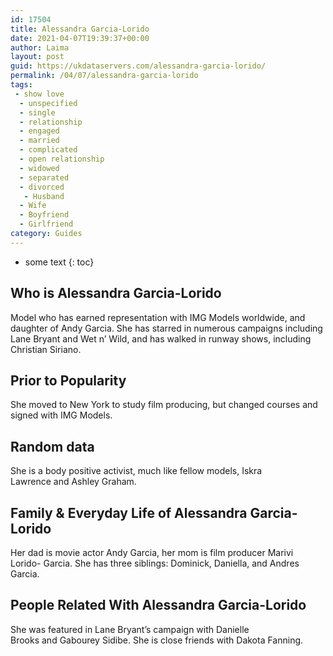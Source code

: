 ```yaml
---
id: 17504
title: Alessandra Garcia-Lorido
date: 2021-04-07T19:39:37+00:00
author: Laima
layout: post
guid: https://ukdataservers.com/alessandra-garcia-lorido/
permalink: /04/07/alessandra-garcia-lorido
tags:
 - show love
  - unspecified
  - single
  - relationship
  - engaged
  - married
  - complicated
  - open relationship
  - widowed
  - separated
  - divorced
   - Husband
  - Wife
  - Boyfriend
  - Girlfriend
category: Guides
---
```


* some text
{: toc}


## Who is Alessandra Garcia-Lorido
                  
                  
                  
Model who has earned representation with IMG Models worldwide, and daughter of Andy Garcia. She has starred in numerous campaigns including Lane Bryant and Wet n&#8217; Wild, and has walked in runway shows, including Christian Siriano.
                  
              
            
              
            
                
                
                
## Prior to Popularity
                  
                  
                  
She moved to New York to study film producing, but changed courses and signed with IMG Models. 
                  
              
            
              
            
                
                
                
## Random data
                  
                  
                  
She is a body positive activist, much like fellow models, Iskra Lawrence and Ashley Graham.
                  
              
            
              
            
                
                
                
## Family & Everyday Life of Alessandra Garcia-Lorido
                  
                  
                  
Her dad is movie actor Andy Garcia, her mom is film producer Marivi Lorido- Garcia. She has three siblings: Dominick, Daniella, and Andres Garcia.
                  
              
            
              
            
                
                
                
## People Related With Alessandra Garcia-Lorido
                  
                  
                  
She was featured in Lane Bryant&#8217;s campaign with Danielle Brooks and Gabourey Sidibe. She is close friends with Dakota Fanning. 
                  
              
            
              
            
                
              
            
              
              
            
            
              
            
          
          
          